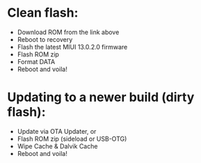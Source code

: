 # Clean flash:
- Download ROM from the link above
- Reboot to recovery
- Flash the latest MIUI 13.0.2.0 firmware
- Flash ROM zip
- Format DATA
- Reboot and voila!

# Updating to a newer build (dirty flash):
- Update via OTA Updater, or
- Flash ROM zip (sideload or USB-OTG)
- Wipe Cache & Dalvik Cache
- Reboot and voila!

